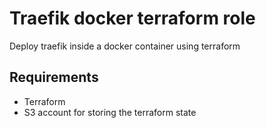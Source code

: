 # Traefik docker terraform role

Deploy traefik inside a docker container using terraform

## Requirements

- Terraform
- S3 account for storing the terraform state